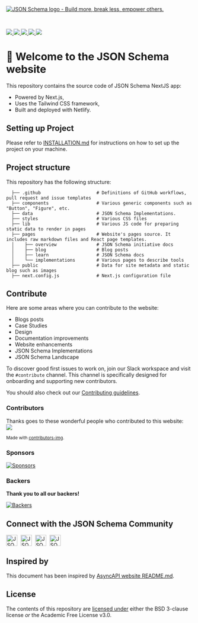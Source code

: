 [![JSON Schema logo - Build more, break less, empower others.](https://raw.githubusercontent.com/json-schema-org/.github/main/assets/json-schema-banner.png)](https://json-schema.org)

<br/>
<p>
    <a href="https://github.com/json-schema-org/website/graphs/contributors" alt="JSON Schema GitHub website contributors">
      <img src="https://img.shields.io/github/contributors/json-schema-org/website?color=orange" />
    </a>
    <a href="https://github.com/json-schema-org/website/issues?q=is%3Aissue+is%3Aopen+label%3A%22good+first+issue%22" alt="Good First JSON Schema issue">
      <img src="https://img.shields.io/github/issues/json-schema-org/website/good%20first%20issue.svg?color=%23DDDD00" />
    </a>
    <a href="https://github.com/json-schema-org/.github/blob/main/CODE_OF_CONDUCT.md" alt="Contributor Covenant">
      <img src="https://img.shields.io/badge/Contributor%20Covenant-2.1-4baaaa.svg" />
    </a> 
    <a href="https://www.repostatus.org/#active" alt="Repo status">
      <img src="https://www.repostatus.org/badges/latest/active.svg" />
    </a> 
    <a href="https://json-schema.org/slack" alt="JSON Schema Slack">
      <img src="https://img.shields.io/badge/Slack-json--schema-@website.svg?logo=slack&color=yellow" />
    </a>   
</p>

# 👋 Welcome to the JSON Schema website
This repository contains the source code of JSON Schema NextJS app:

* Powered by Next.js,
* Uses the Tailwind CSS framework,
* Built and deployed with Netlify.

## Setting up Project

Please refer to [INSTALLATION.md](./INSTALLATION.md) for instructions on how to set up the project on your machine.

## Project structure

This repository has the following structure:

<!-- If you make any changes in the project structure, remember to update it. -->

```text
  ├── .github                     # Definitions of GitHub workflows, pull request and issue templates
  ├── components                  # Various generic components such as "Button", "Figure", etc.
  ├── data                        # JSON Schema Implementations.
  ├── styles                      # Various CSS files
  ├── lib                         # Various JS code for preparing static data to render in pages
  ├── pages                       # Website's pages source. It includes raw markdown files and React page templates.
  │    ├── overview               # JSON Schema initiative docs
  │    ├── blog                   # Blog posts
  │    ├── learn                  # JSON Schema docs
  │    └── implementations        # Various pages to describe tools
  ├── public                      # Data for site metadata and static blog such as images
  ├── next.config.js              # Next.js configuration file

```

## Contribute
Here are some areas where you can contribute to the website:

- Blogs posts
- Case Studies
- Design
- Documentation improvements
- Website enhancements
- JSON Schema Implementations
- JSON Schema Landscape

To discover good first issues to work on, join our Slack workspace and visit the `#contribute` channel. This channel is specifically designed for onboarding and supporting new contributors.

You should also check out our [Contributing guidelines](./CONTRIBUTING.md).

### Contributors

Thanks goes to these wonderful people who contributed to this website:
<br />
<a href = "https://github.com/json-schema-org/website/graphs/contributors">
  <img src = "https://contrib.rocks/image?repo=json-schema-org/website"/>
</a>

<sub>Made with [contributors-img](https://contrib.rocks).</sub>

### Sponsors

[![Sponsors](https://opencollective.com/json-schema/sponsors.svg)](https://opencollective.com/json-schema/sponsors.svg?avatarHeight=90)

### Backers

**Thank you to all our backers!**

[![Backers](https://opencollective.com/json-schema/backers.svg)](https://opencollective.com/json-schema/backers.svg?avatarHeight=90)

## Connect with the JSON Schema Community

<p align="left">
    <a href="https://json-schema.org/slack" target="blank" style="margin-right: 5px;"><img align="center" src="https://img.icons8.com/color/48/null/slack-new.png" alt="JSON Schema Slack" height="30" width="auto" /></a>
    <a href="https://twitter.com/jsonschema" target="blank" style="margin-right: 5px;"><img align="center" src="https://raw.githubusercontent.com/rahuldkjain/github-profile-readme-generator/master/src/images/icons/Social/twitter.svg" alt="JSON Schema Twitter" height="30" width="auto" /></a>
    <a href="https://www.linkedin.com/company/jsonschema" target="blank" style="margin-right: 5px;"><img align="center" src="https://raw.githubusercontent.com/rahuldkjain/github-profile-readme-generator/master/src/images/icons/Social/linked-in-alt.svg" alt="JSON Schema LinkedIn" height="30" width="auto" /></a>
    <a href="https://www.youtube.com/@JSONSchemaOrgOfficial" target="blank"><img align="center" src="https://raw.githubusercontent.com/rahuldkjain/github-profile-readme-generator/master/src/images/icons/Social/youtube.svg" alt="JSON Schema YouTube" height="30" width="auto" /></a>
</p>

## Inspired by
This document has been inspired by [AsyncAPI website README.md](https://github.com/asyncapi/website/blob/master/README.md).

## License
The contents of this repository are [licensed under](./LICENSE) either the BSD 3-clause license *or* the Academic Free License v3.0.
